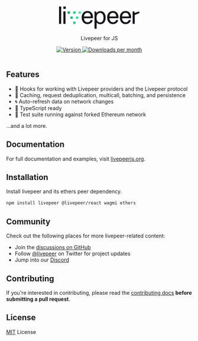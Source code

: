 <p align="center">
  <picture>
    <source media="(prefers-color-scheme: dark)" srcset="./.github/content/logo-dark.svg">
    <img alt="livepeer logo" src="./.github/content/logo-light.svg" width="auto" height="60">
  </picture>
</p>

<p align="center">
  Livepeer for JS
<p>

<div align="center">
  <a href="https://www.npmjs.com/package/livepeer">
    <img src="https://img.shields.io/npm/v/livepeer?colorA=21262d&colorB=161b22&style=flat" alt="Version">
  </a>
  <a href="https://www.npmjs.com/package/livepeer">
    <img src="https://img.shields.io/npm/dm/livepeer?colorA=21262d&colorB=161b22&style=flat" alt="Downloads per month">
  </a>
</div>

<br>

## Features

- 🚀 Hooks for working with Livepeer providers and the Livepeer protocol
- 👟 Caching, request deduplication, multicall, batching, and persistence
- 🌀 Auto-refresh data on network changes
- 🦄 TypeScript ready
- 🌳 Test suite running against forked Ethereum network

...and a lot more.

## Documentation

For full documentation and examples, visit [livepeerjs.org](https://livepeerjs.org).

## Installation

Install livepeer and its ethers peer dependency.

```bash
npm install livepeer @livepeer/react wagmi ethers
```

## Community

Check out the following places for more livepeer-related content:

- Join the [discussions on GitHub](https://github.com/livepeer/livepeer.js/discussions)
- Follow [@livepeer](https://twitter.com/livepeer) on Twitter for project updates
- Jump into our [Discord](https://discord.gg/livepeer)

## Contributing

If you're interested in contributing, please read the [contributing docs](/.github/CONTRIBUTING.md) **before submitting a pull request**.

## License

[MIT](/LICENSE) License
